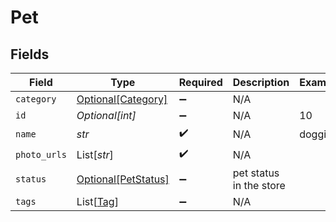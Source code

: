 # Pet


## Fields

| Field                                                   | Type                                                    | Required                                                | Description                                             | Example                                                 |
| ------------------------------------------------------- | ------------------------------------------------------- | ------------------------------------------------------- | ------------------------------------------------------- | ------------------------------------------------------- |
| `category`                                              | [Optional[Category]](../../models/shared/category.md)   | :heavy_minus_sign:                                      | N/A                                                     |                                                         |
| `id`                                                    | *Optional[int]*                                         | :heavy_minus_sign:                                      | N/A                                                     | 10                                                      |
| `name`                                                  | *str*                                                   | :heavy_check_mark:                                      | N/A                                                     | doggie                                                  |
| `photo_urls`                                            | List[*str*]                                             | :heavy_check_mark:                                      | N/A                                                     |                                                         |
| `status`                                                | [Optional[PetStatus]](../../models/shared/petstatus.md) | :heavy_minus_sign:                                      | pet status in the store                                 |                                                         |
| `tags`                                                  | List[[Tag](../../models/shared/tag.md)]                 | :heavy_minus_sign:                                      | N/A                                                     |                                                         |